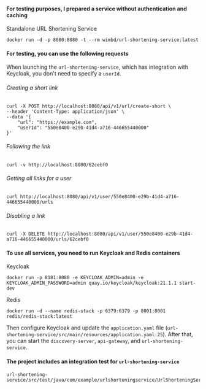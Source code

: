 #### For testing purposes, I prepared a service without authentication and caching  
Standalone URL Shortening Service  
```shell
docker run -d -p 8080:8080 -t --rm wimbd/url-shortening-service:latest
```

#### For testing, you can use the following requests  
When launching the `url-shortening-service`, which has integration with Keycloak, you don't need to specify a `userId`.

###### Creating a short link
```shell
curl -X POST http://localhost:8080/api/v1/url/create-short \
--header 'Content-Type: application/json' \
--data '{
    "url": "https://example.com",
    "userId": "550e8400-e29b-41d4-a716-446655440000"
}'
```

###### Following the link
```shell
curl -v http://localhost:8080/62cebf0
```

###### Getting all links for a user
```shell
curl http://localhost:8080/api/v1/user/550e8400-e29b-41d4-a716-446655440000/urls
```

###### Disabling a link
```shell
curl -X DELETE http://localhost:8080/api/v1/user/550e8400-e29b-41d4-a716-446655440000/urls/62cebf0
```

#### To use all services, you need to run Keycloak and Redis containers
Keycloak
```shell
docker run -p 8181:8080 -e KEYCLOAK_ADMIN=admin -e KEYCLOAK_ADMIN_PASSWORD=admin quay.io/keycloak/keycloak:21.1.1 start-dev
```

Redis
```shell
docker run -d --name redis-stack -p 6379:6379 -p 8001:8001 redis/redis-stack:latest
```

Then configure Keycloak and update the `application.yaml` file (`url-shortening-service/src/main/resources/application.yaml:25`). After that, you can start the `discovery-server`, `api-gateway`, and `url-shortening-service`.

#### The project includes an integration test for `url-shortening-service`
```
url-shortening-service/src/test/java/com/example/urlshorteningservice/UrlShorteningServiceApplicationTests.java
```